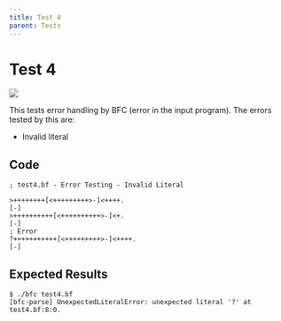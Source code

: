 ```yaml
---
title: Test 4
parent: Tests
---
```

# Test 4

<img src="https://bfc-test.https12345678.repl.co/badge.php?test=4">

This tests error handling by BFC (error in the input program). The errors tested by this are:

- Invalid literal

## Code

```brainfuck
; test4.bf - Error Testing - Invalid Literal

>++++++++[<+++++++++>-]<++++.
[-]
>++++++++++[<++++++++++>-]<+.
[-]
; Error
?+++++++++++[<+++++++++>-]<++++.
[-]
```

## Expected Results

```
$ ./bfc test4.bf
[bfc-parse] UnexpectedLiteralError: unexpected literal '?' at test4.bf:8:0.
```